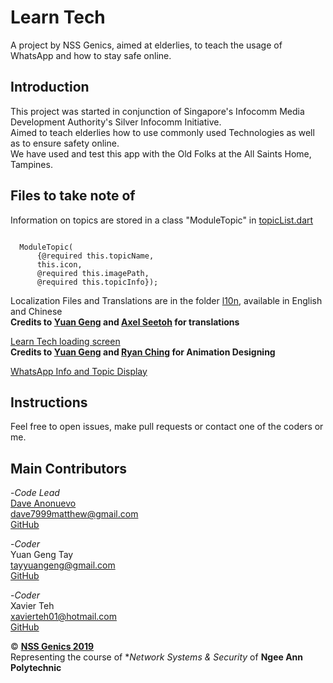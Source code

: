 # Learn Tech

A project by NSS Genics, aimed at elderlies, to teach the usage of WhatsApp and how to stay safe online.

## Introduction

This project was started in conjunction of Singapore's Infocomm Media Development Authority's Silver Infocomm Initiative.  
Aimed to teach elderlies how to use commonly used Technologies as well as to ensure safety online.  
We have used and test this app with the Old Folks at the All Saints Home, Tampines.  

## Files to take note of

Information on topics are stored in a class "ModuleTopic" in [topicList.dart](/lib/WhatsApp/topicList.dart)  
```

  ModuleTopic(
      {@required this.topicName,
      this.icon,
      @required this.imagePath,
      @required this.topicInfo});
```

Localization Files and Translations are in the folder [l10n](/lib/l10n), available in English and Chinese  
__Credits to [Yuan Geng](https://github.com/TayYuanGeng) and [Axel Seetoh]() for translations__  

[Learn Tech loading screen](lib/loadingScreen.dart)  
__Credits to [Yuan Geng](https://github.com/TayYuanGeng) and [Ryan Ching]() for Animation Designing__  

[WhatsApp Info and Topic Display](/lib/WhatsApp)  


## Instructions

Feel free to open issues, make pull requests or contact one of the coders or me.  


## Main Contributors

-_Code Lead_  
[Dave Anonuevo](www.daveanonuevo.com)  
dave7999matthew@gmail.com  
[GitHub](www.github.com/daveanonuevo)  

-_Coder_  
Yuan Geng Tay  
tayyuangeng@gmail.com  
[GitHub](https://github.com/TayYuanGeng)  

-_Coder_  
Xavier Teh  
xavierteh01@hotmail.com  
[GitHub](https://github.com/ronaldomole)  


© [**NSS Genics 2019**](mailto:nssgenics@connect.np.edu.sg)  
Representing the course of **Network Systems & Security* of __Ngee Ann Polytechnic__  
